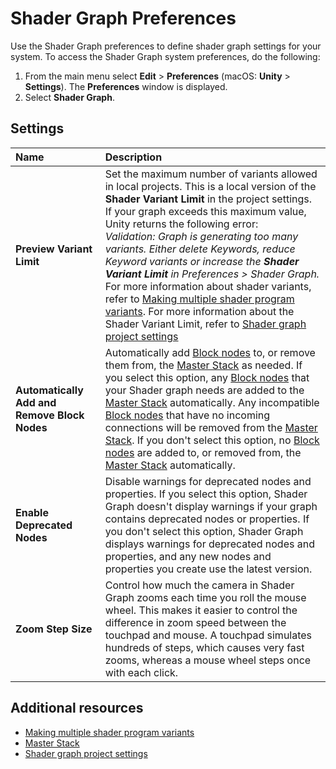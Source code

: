 # Shader Graph Preferences

Use the Shader Graph preferences to define shader graph settings for your system. To access the Shader Graph system preferences, do the following:

1. From the main menu select **Edit** > **Preferences** (macOS: **Unity** > **Settings**). The **Preferences** window is displayed. 
2. Select **Shader Graph**.

## Settings

| Name                      | Description                             |
|:--------------------------|:----------------------------------------|
| **Preview Variant Limit** | Set the maximum number of variants allowed in local projects. This is a local version of the **Shader Variant Limit** in the project settings. If your graph exceeds this maximum value, Unity returns the following error:</br> _Validation: Graph is generating too many variants. Either delete Keywords, reduce Keyword variants or increase the **Shader Variant Limit** in Preferences > Shader Graph._ </br>For more information about shader variants, refer to [Making multiple shader program variants](https://docs.unity3d.com/Manual/SL-MultipleProgramVariants.html). For more information about the Shader Variant Limit, refer to [Shader graph project settings](Shader-Graph-Project-Settings.md)|
| **Automatically Add and Remove Block Nodes** | Automatically add [Block nodes](Block-Node.md) to, or remove them from, the [Master Stack](Master-Stack.md) as needed. If you select this option, any [Block nodes](Block-Node.md) that your Shader graph needs are added to the [Master Stack](Master-Stack.md) automatically. Any incompatible [Block nodes](Block-Node.md) that have no incoming connections will be removed from the [Master Stack](Master-Stack.md). If you don't select this option, no [Block nodes](Block-Node.md) are added to, or removed from, the [Master Stack](Master-Stack.md) automatically. |
| **Enable Deprecated Nodes** | Disable warnings for deprecated nodes and properties. If you select this option, Shader Graph doesn't display warnings if your graph contains deprecated nodes or properties. If you don't select this option, Shader Graph displays warnings for deprecated nodes and properties, and any new nodes and properties you create use the latest version.  |
| **Zoom Step Size**        | Control how much the camera in Shader Graph zooms each time you roll the mouse wheel. This makes it easier to control the difference in zoom speed between the touchpad and mouse. A touchpad simulates hundreds of steps, which causes very fast zooms, whereas a mouse wheel steps once with each click. |

## Additional resources

- [Making multiple shader program variants](https://docs.unity3d.com/Manual/SL-MultipleProgramVariants.html)
- [Master Stack](Master-Stack.md)
- [Shader graph project settings](Shader-Graph-Project-Settings.md)
